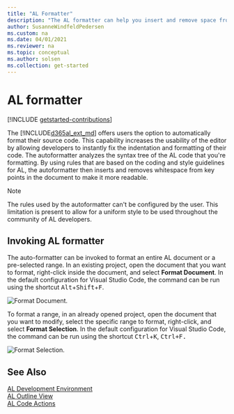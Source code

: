 ```yaml
---
title: "AL Formatter"
description: "The AL formatter can help you insert and remove space from AL code."
author: SusanneWindfeldPedersen
ms.custom: na
ms.date: 04/01/2021
ms.reviewer: na
ms.topic: conceptual
ms.author: solsen
ms.collection: get-started
---
```


# AL formatter

[!INCLUDE [getstarted-contributions](includes/getstarted-contributions.md)]

The [!INCLUDE[d365al_ext_md](../includes/d365al_ext_md.md)] offers users the option to automatically format their source code. This capability increases the usability of the editor by allowing developers to instantly fix the indentation and formatting of their code. The autoformatter analyzes the syntax tree of the AL code that you're formatting. By using rules that are based on the coding and style guidelines for AL, the autoformatter then inserts and removes whitespace from key points in the document to make it more readable.

> [!NOTE]  
> The rules used by the autoformatter can't be configured by the user. This limitation is present to allow for a uniform style to be used throughout the community of AL developers.

## Invoking AL formatter

The auto-formatter can be invoked to format an entire AL document or a pre-selected range. In an existing project, open the document that you want to format, right-click inside the document, and select **Format Document**. In the default configuration for Visual Studio Code, the command can be run using the shortcut <kbd>Alt</kbd>+<kbd>Shift</kbd>+<kbd>F</kbd>.

![Format Document.](media/format-document.gif)  

To format a range, in an already opened project, open the document that you want to modify, select the specific range to format, right-click, and select **Format Selection**. In the default configuration for Visual Studio Code, the command can be run using the shortcut <kbd>Ctrl</kbd>+<kbd>K</kbd>, <kbd>Ctrl+<kbd>F</kbd>.

![Format Selection.](media/format-selection.gif)

## See Also

[AL Development Environment](devenv-reference-overview.md)  
[AL Outline View](devenv-al-outline-view.md)  
[AL Code Actions](devenv-code-actions.md)  

